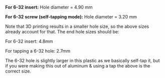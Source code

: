 


**For 6-32 insert:**
  Hole diameter = 4.90 mm

**For 6-32 screw (self-tapping mode):**
  Hole diameter = 3.20 mm

Note that 3D printing results in a smaller hole size, so the above sizes already account for that. The end hole sizes should be:

For 6-32 insert: 4.8mm

For tapping a 6-32 hole: 2.7mm

The 6-32 hole is slightly larger in this plastic as we basically self-tap it, but if you were making this out of aluminum & using a tap the above is the correct size.